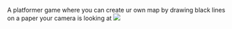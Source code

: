 A platformer game where you can create ur own map by drawing black lines on a paper your camera is looking at
![](https://github.com/CvPlatformer/lebron.gif)
